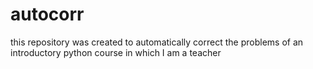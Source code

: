# autocorr
 this repository was created to automatically correct the problems of an introductory python course in which I am a teacher 
